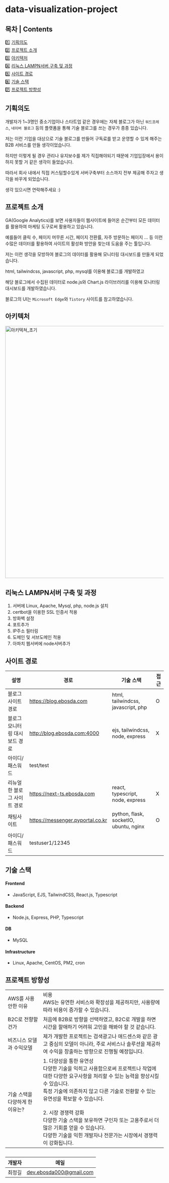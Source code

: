 # data-visualization-project
## 목차 | Contents
1️⃣ [기획의도](#기획의도) <br/>
2️⃣ [프로젝트 소개](#프로젝트-소개) <br/>
3️⃣ [아키텍처](#아키텍처) <br/>
4️⃣ [리눅스 LAMPN서버 구축 및 과정](#리눅스-LAMPN서버-구축-및-과정) <br/>
5️⃣ [사이트 경로](#사이트-경로) <br/>
6️⃣ [기술 스택](#기술-스택) <br/>
7️⃣ [프로젝트 방향성](#프로젝트-방향성) <br/>


## 기획의도
개발자가 1~3명인 중소기업이나 스타트업 같은 경우에는 자체 블로그가 아닌 `워드프레스`, `네이버 블로그` 등의 플랫폼을 통해 기술 블로그를 쓰는 경우가 종종 있습니다.

저는 이런 기업을 대상으로 기술 블로그를 만들어 구독료를 받고 운영할 수 있게 해주는 B2B 서비스를 만들 생각이었습니다.

하지만 이렇게 될 경우 관리나 유지보수를 제가 직접해야되기 때문에 기업입장에서 용이하지 못할 거 같은 생각이 들었습니다.

따라서 회사 내에서 직접 커스텀할수있게 서버구축부터 소스까지 전부 제공해 주자고 생각을 바꾸게 되었습니다.

생각 있으시면 연락해주세요 :)


## 프로젝트 소개
GA(Google Analytics)를 보면 사용자들이 웹사이트에 들어온 순간부터 모든 데이터를 활용하여 마케팅 도구로써 활용하고 있습니다. 

예를들어 클릭 수, 페이지 머무른 시간, 페이지 전환률, 자주 방문하는 페이지 … 등 이런 수많은 데이터를 활용하여 사이트의 활성화 방안을 찾는데 도움을 주는 툴입니다.

저는 이런 생각을 모방하여 블로그의 데이터를 활용해 모니터링 대시보드를 만들게 되었습니다.

html, tailwindcss, javascript, php, mysql를 이용해 블로그를 개발하였고 

해당 블로그에서 수집된 데이터로 node.js와 Chart.js 라이브러리를 이용해 모니터링 대시보드를 개발하였습니다.

블로그의 UI는 `Microsoft Edge`와 `Tistory` 사이트를 참고하였습니다.


## 아키텍처
<img width="800" alt="아키텍쳐_초기" src="https://github.com/amuileobsda/data-visualization-project/assets/30142355/c88a243e-f154-4313-baff-c311052e9d35">

## 리눅스 LAMPN서버 구축 및 과정
1) 서버에 Linux, Apache, Mysql, php, node.js 설치
2) certbot을 이용한 SSL 인증서 적용
3) 방화벽 설정
4) 포트추가
5) IP주소 필터링
6) 도메인 및 서브도메인 적용
7) 아파치 웹서버에 node서버추가


## 사이트 경로
| 설명                                     | 경로                          | 기술 스택                                         | 접근        |
| ---------------------------------------- | ----------------------------- | ------------------------------------------------- | ----------- |
| 블로그 사이트 경로                         | https://blog.ebosda.com        | html, tailwindcss, javascript, php               | O          |
| 블로그 모니터링 대시보드 경로               | http://blog.ebosda.com:4000    | ejs, tailwindcss, node, express                  | X          |
| 아이디/패스워드                            | test/test                      |                                                  |            |
| 리뉴얼한 블로그 사이트 경로                | https://next-ts.ebosda.com      | react, typescript, node, express                 | X          |
| 채팅사이트                                | https://messenger.pyportal.co.kr      | python, flask, socketIO, ubuntu, nginx           | O          |
| 아이디/패스워드                            | testuser1/12345                |                                                  |            |


## 기술 스택
#### Frontend
- JavaScript, EJS, TailwindCSS, React.js, Typescript

#### Backend
- Node.js, Express, PHP, Typescript

#### DB
- MySQL
  
#### Infrastructure
- Linux, Apache, CentOS, PM2, cron


## 프로젝트 방향성
<table>
  <tbody>
    <tr>
      <td>AWS를 사용안한 이유</td>
      <td>비용 <br/>AWS는 유연한 서비스와 확장성을 제공하지만, 사용량에 따라 비용이 증가할 수 있습니다.</td>
    </tr>
    <tr>
      <td>B2C로 전향할건가</td>
      <td>처음에 B2B로 방향을 선택하였고, B2C로 개발을 하면 시간을 할애하기 어려워 고민을 해봐야 할 것 같습니다.</td>
    </tr>
    <tr>
      <td>비즈니스 모델과 수익모델</td>
      <td>제가 개발한 프로젝트는 검색광고나 애드센스와 같은 광고 중심의 모델이 아니라, 주로 서비스나 솔루션을 제공하여 수익을 창출하는 방향으로 진행될 예정입니다.</td>
    </tr>
    <tr>
      <td>기술 스택을 다양하게 한 이유는?</td>
      <td>
        1. 다양성을 통한 유연성 <br/>다양한 기술을 익히고 사용함으로써 프로젝트나 작업에 대한 다양한 요구사항을 처리할 수 있는 능력을 향상시킬 수 있습니다. <br/>특정 기술에 의존하지 않고 다른 기술로 전환할 수 있는 유연성을 확보할 수 있습니다.<br/><br/>
        2. 시장 경쟁력 강화 <br/>다양한 기술 스택을 보유하면 구인자 또는 고용주로서 더 많은 기회를 얻을 수 있습니다. <br/>다양한 기술을 익힌 개발자나 전문가는 시장에서 경쟁력이 강화됩니다.
      </td>
    </tr>
  </tbody>
</table>


## 
| 개발자                                      | 메일                       |
| ------------------------------------------- | -------------------------- |
| 최정길                                       | dev.ebosda000@gmail.com    |  
